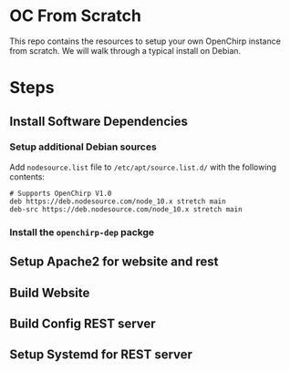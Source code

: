 # OC From Scratch
This repo contains the resources to setup your own OpenChirp instance
from scratch.
We will walk through a typical install on Debian.

# Steps

## Install Software Dependencies

### Setup additional Debian sources
Add `nodesource.list` file to `/etc/apt/source.list.d/` with the
following contents:

```
# Supports OpenChirp V1.0
deb https://deb.nodesource.com/node_10.x stretch main
deb-src https://deb.nodesource.com/node_10.x stretch main
```

### Install the `openchirp-dep` packge

## Setup Apache2 for website and rest

## Build Website

## Build Config REST server

## Setup Systemd for REST server
